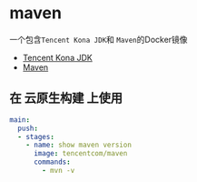 # maven

一个包含`Tencent Kona JDK`和 `Maven`的Docker镜像

- [Tencent Kona JDK](https://github.com/Tencent/TencentKona-11)
- [Maven](https://maven.apache.org/)

## 在 云原生构建 上使用

```yaml
main:
  push:
  - stages:
    - name: show maven version
      image: tencentcom/maven
      commands:
        - mvn -v
```
